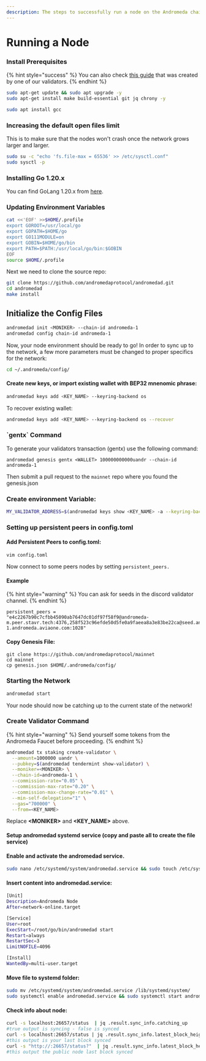 ```yaml
---
description: The steps to successfully run a node on the Andromeda chain.
---
```


# Running a Node

### Install Prerequisites

{% hint style="success" %}
You can also check [this guide](https://aviaone.com/blockchains-service/andromeda-1-andromeda.html) that was created by one of our validators.
{% endhint %}

```bash
sudo apt-get update && sudo apt upgrade -y
sudo apt-get install make build-essential git jq chrony -y
```

```bash
sudo apt install gcc
```

### Increasing the default open files limit

This is to make sure that the nodes won't crash once the network grows larger and larger.

```bash
sudo su -c "echo 'fs.file-max = 65536' >> /etc/sysctl.conf"
sudo sysctl -p
```

### Installing Go 1.20.x

You can find GoLang 1.20.x from [here](https://go.dev/dl/).

### Updating Environment Variables&#x20;

```bash
cat <<'EOF' >>$HOME/.profile
export GOROOT=/usr/local/go
export GOPATH=$HOME/go
export GO111MODULE=on
export GOBIN=$HOME/go/bin
export PATH=$PATH:/usr/local/go/bin:$GOBIN
EOF
source $HOME/.profile
```

Next we need to clone the source repo:

```bash
git clone https://github.com/andromedaprotocol/andromedad.git
cd andromedad
make install
```

## Initialize the Config Files

```bash
andromedad init <MONIKER> --chain-id andromeda-1
andromedad config chain-id andromeda-1
```

Now, your node environment should be ready to go! In order to sync up to the network, a few more parameters must be changed to proper specifics for the network:

```bash
cd ~/.andromeda/config/
```

#### Create new keys, or import existing wallet with BEP32 mnenomic phrase:

```bash
andromedad keys add <KEY_NAME> --keyring-backend os
```

To recover existing wallet:

```bash
andromedad keys add <KEY_NAME> --keyring-backend os --recover
```

### \`gentx\` Command

To generate your validators transaction (gentx) use the following command:

```
andromedad genesis gentx <WALLET> 100000000000uandr --chain-id andromeda-1
```

Then submit a pull request to the `mainnet` repo where you found the genesis.json

### Create environment Variable:

```bash
MY_VALIDATOR_ADDRESS=$(andromedad keys show <KEY_NAME> -a --keyring-backend os)
```

### Setting up persistent peers in config.toml

#### Add Persistent Peers to config.toml:

```
vim config.toml
```

Now connect to some peers nodes by setting `persistent_peers.`

#### Example

{% hint style="warning" %}
You can ask for seeds in the discord validator channel.
{% endhint %}

```
persistent_peers = "e4c2267b90c7cfbb45090ab7647dc01df97f58f9@andromeda-m.peer.stavr.tech:4376,258f523c96efde50d5fe0a9faeea8a3e83be22ca@seed.andromeda-1.andromeda.aviaone.com:1028"
```

#### Copy Genesis File:

```
git clone https://github.com/andromedaprotocol/mainnet
cd mainnet
cp genesis.json $HOME/.andromeda/config/
```

### Starting the Network

```bash
andromedad start
```

Your node should now be catching up to the current state of the network!

### Create Validator Command&#x20;

{% hint style="warning" %}
Send yourself some tokens from the Andromeda Faucet before proceeding.
{% endhint %}

```bash
andromedad tx staking create-validator \
  --amount=1000000 uandr \
  --pubkey=$(andromedad tendermint show-validator) \
  --moniker=<MONIKER> \
  --chain-id=andromeda-1 \
  --commission-rate="0.05" \
  --commission-max-rate="0.20" \
  --commission-max-change-rate="0.01" \
  --min-self-delegation="1" \
  --gas="700000" \
  --from=<KEY_NAME>
```

Replace **\<MONIKER>** and **\<KEY\_NAME>** above.

#### Setup andromedad systemd service (copy and paste all to create the file service)

#### &#x20;Enable and activate the andromedad service.

```bash
sudo nano /etc/systemd/system/andromedad.service && sudo touch /etc/systemd/system/andromedad.service 
```

#### Insert content into andromedad.service:

```bash
[Unit]
Description=Andromeda Node
After=network-online.target

[Service]
User=root
ExecStart=/root/go/bin/andromedad start
Restart=always
RestartSec=3
LimitNOFILE=4096

[Install]
WantedBy=multi-user.target
```

#### Move file to systemd folder:

```bash
sudo mv /etc/systemd/system/andromedad.service /lib/systemd/system/
sudo systemctl enable andromedad.service && sudo systemctl start andromedad.service
```

#### Check info about node:

```bash
curl -s localhost:26657/status  | jq .result.sync_info.catching_up
#true output is syncing - false is synced
curl -s localhost:26657/status | jq .result.sync_info.latest_block_height
#this output is your last block synced
curl -s "http://:26657/status?"  | jq .result.sync_info.latest_block_height
#this output the public node last block synced
```
